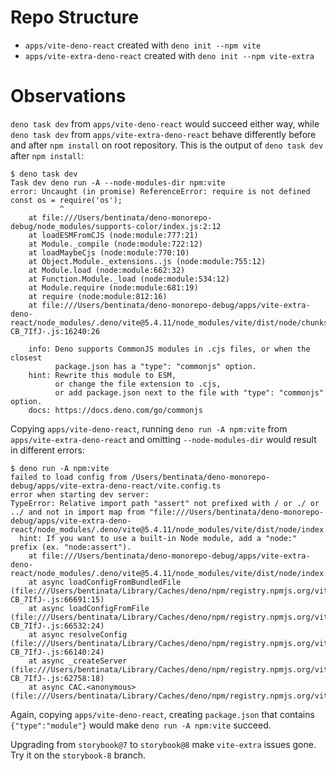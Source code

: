 # Repo Structure

- `apps/vite-deno-react` created with `deno init --npm vite`
- `apps/vite-extra-deno-react` created with `deno init --npm vite-extra`

# Observations

`deno task dev` from `apps/vite-deno-react` would succeed either way, while `deno task dev` from `apps/vite-extra-deno-react` behave differently before and after `npm install` on root repository. This is the output of `deno task dev` after `npm install`:

```
$ deno task dev
Task dev deno run -A --node-modules-dir npm:vite
error: Uncaught (in promise) ReferenceError: require is not defined
const os = require('os');
           ^
    at file:///Users/bentinata/deno-monorepo-debug/node_modules/supports-color/index.js:2:12
    at loadESMFromCJS (node:module:777:21)
    at Module._compile (node:module:722:12)
    at loadMaybeCjs (node:module:770:10)
    at Object.Module._extensions..js (node:module:755:12)
    at Module.load (node:module:662:32)
    at Function.Module._load (node:module:534:12)
    at Module.require (node:module:681:19)
    at require (node:module:812:16)
    at file:///Users/bentinata/deno-monorepo-debug/apps/vite-extra-deno-react/node_modules/.deno/vite@5.4.11/node_modules/vite/dist/node/chunks/dep-CB_7IfJ-.js:16240:26

    info: Deno supports CommonJS modules in .cjs files, or when the closest
          package.json has a "type": "commonjs" option.
    hint: Rewrite this module to ESM,
          or change the file extension to .cjs,
          or add package.json next to the file with "type": "commonjs" option.
    docs: https://docs.deno.com/go/commonjs
```

Copying `apps/vite-deno-react`, running `deno run -A npm:vite` from `apps/vite-extra-deno-react` and omitting `--node-modules-dir` would result in different errors:

```
$ deno run -A npm:vite
failed to load config from /Users/bentinata/deno-monorepo-debug/apps/vite-extra-deno-react/vite.config.ts
error when starting dev server:
TypeError: Relative import path "assert" not prefixed with / or ./ or ../ and not in import map from "file:///Users/bentinata/deno-monorepo-debug/apps/vite-extra-deno-react/node_modules/.deno/vite@5.4.11/node_modules/vite/dist/node/index.js"
  hint: If you want to use a built-in Node module, add a "node:" prefix (ex. "node:assert").
    at file:///Users/bentinata/deno-monorepo-debug/apps/vite-extra-deno-react/node_modules/.deno/vite@5.4.11/node_modules/vite/dist/node/index.js:46:8
    at async loadConfigFromBundledFile (file:///Users/bentinata/Library/Caches/deno/npm/registry.npmjs.org/vite/5.4.11/dist/node/chunks/dep-CB_7IfJ-.js:66691:15)
    at async loadConfigFromFile (file:///Users/bentinata/Library/Caches/deno/npm/registry.npmjs.org/vite/5.4.11/dist/node/chunks/dep-CB_7IfJ-.js:66532:24)
    at async resolveConfig (file:///Users/bentinata/Library/Caches/deno/npm/registry.npmjs.org/vite/5.4.11/dist/node/chunks/dep-CB_7IfJ-.js:66140:24)
    at async _createServer (file:///Users/bentinata/Library/Caches/deno/npm/registry.npmjs.org/vite/5.4.11/dist/node/chunks/dep-CB_7IfJ-.js:62758:18)
    at async CAC.<anonymous> (file:///Users/bentinata/Library/Caches/deno/npm/registry.npmjs.org/vite/5.4.11/dist/node/cli.js:735:20)
```

Again, copying `apps/vite-deno-react`, creating `package.json` that contains `{"type":"module"}` would make `deno run -A npm:vite` succeed.

Upgrading from `storybook@7` to `storybook@8` make `vite-extra` issues gone. Try it on the `storybook-8` branch.
